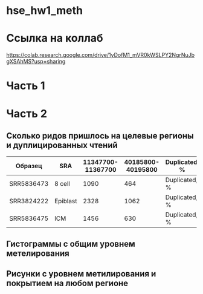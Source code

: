 # hse_hw1_meth


# Ссылка на коллаб
https://colab.research.google.com/drive/1yDofM1_mVR0kWSLPY2NgrNuJbgXSAhMS?usp=sharing


# Часть 1


# Часть 2

## Сколько ридов пришлось на целевые регионы и дуплицированных чтений

| Образец | SRA | 11347700-11367700 | 40185800-40195800 | Duplicated, % | 
| ------------- | ------------- | ------------- | ------------- |  ------------- | 
| SRR5836473 | 8 cell | 1090 | 464 | Duplicated, % | 
| SRR3824222 | Epiblast | 2328 | 1062| Duplicated, % | 
| SRR5836475 | ICM | 1456 | 630 | Duplicated, % | 

## Гистограммы с общим уровнем метелирования

## Рисунки с уровнем метилирования и покрытием на любом регионе 
